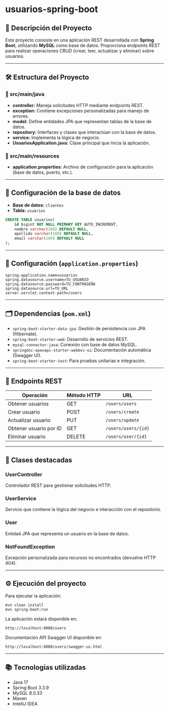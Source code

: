 # usuarios-spring-boot

## 📖 Descripción del Proyecto

Este proyecto consiste en una aplicación REST desarrollada con **Spring Boot**, utilizando **MySQL** como base de datos. Proporciona endpoints REST para realizar operaciones CRUD (crear, leer, actualizar y eliminar) sobre usuarios.

---

## 🛠️ Estructura del Proyecto

### 📂 src/main/java

- **controller:** Maneja solicitudes HTTP mediante endpoints REST.
- **exception:** Contiene excepciones personalizadas para manejo de errores.
- **model:** Define entidades JPA que representan tablas de la base de datos.
- **repository:** Interfaces y clases que interactúan con la base de datos.
- **service:** Implementa la lógica de negocio.
- **UsuariosApplication.java:** Clase principal que inicia la aplicación.

### 📂 src/main/resources

- **application.properties:** Archivo de configuración para la aplicación (base de datos, puerto, etc.).

---

## 🔧 Configuración de la base de datos

- **Base de datos:** `clientes`
- **Tabla:** `usuarios`

```sql
CREATE TABLE usuarios(
    id bigint NOT NULL PRIMARY KEY AUTO_INCREMENT,
    nombre varchar(100) DEFAULT NULL,
    apellido varchar(100) DEFAULT NULL,
    email varchar(100) DEFAULT NULL
);
```

---

## 📌 Configuración (`application.properties`)

```properties
spring.application.name=usuarios
spring.datasource.username=TU_USUARIO
spring.datasource.password=TU_CONTRASEÑA
spring.datasource.url=TU_URL
server.servlet.context-path=/users
```

---

## 🗂️ Dependencias (`pom.xml`)

- `spring-boot-starter-data-jpa`: Gestión de persistencia con JPA (Hibernate).
- `spring-boot-starter-web`: Desarrollo de servicios REST.
- `mysql-connector-java`: Conexión con base de datos MySQL.
- `springdoc-openapi-starter-webmvc-ui`: Documentación automática (Swagger UI).
- `spring-boot-starter-test`: Para pruebas unitarias e integración.

---

## 🚀 Endpoints REST

| Operación            | Método HTTP | URL                      |
|----------------------|-------------|--------------------------|
| Obtener usuarios     | GET         | `/users/users`           |
| Crear usuario        | POST        | `/users/create`          |
| Actualizar usuario   | PUT         | `/users/update`          |
| Obtener usuario por ID | GET       | `/users/users/{id}`      |
| Eliminar usuario     | DELETE      | `/users/user/{id}`       |

---

## 📌 Clases destacadas

### UserController
Controlador REST para gestionar solicitudes HTTP.

### UserService
Servicio que contiene la lógica del negocio e interacción con el repositorio.

### User
Entidad JPA que representa un usuario en la base de datos.

### NotFoundException
Excepción personalizada para recursos no encontrados (devuelve HTTP 404).

---

## ⚙️ Ejecución del proyecto

Para ejecutar la aplicación:

```
mvn clean install
mvn spring-boot:run
```

La aplicación estará disponible en:
```
http://localhost:8080/users
```

Documentación API Swagger UI disponible en:
```
http://localhost:8080/users/swagger-ui.html
```

---

## 📚 Tecnologías utilizadas

- Java 17
- Spring Boot 3.3.9
- MySQL 8.0.33
- Maven
- IntelliJ IDEA

